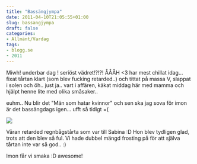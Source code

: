 ```yaml
---
title: "Bassängjympa"
date: 2011-04-10T21:05:55+01:00
slug: bassangjympa
draft: false
categories:
- Allmänt/Vardag
tags:
- blogg.se
- 2011
---
```

Miwh! underbar dag ! seriöst vädret!?!?! ÅÅÅH <3 har mest chillat idag... fixat tårtan klart (som blev fucking retarded..) och tittat på massa V, slappat i solen och öh.. just ja.. vart i affären, käkat middag här med mamma och hjälpt henne lite med olika småsaker..  
  
euhm.. Nu blir det "Män som hatar kvinnor" och sen ska jag sova för imon är det bassängdags igen... ufft så tidigt =(  
  
![](/assets/images/blogg.se/dsc02610_142290219.jpg)  
  
Våran retarded regnbågstårta som var till Sabina :D Hon blev tydligen glad, trots att den blev så ful. Vi hade dubbel mängd frosting på för att själva tårtan inte var så god.. :)  
  
Imon får vi smaka :D awesome!